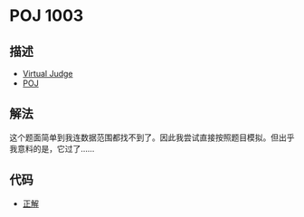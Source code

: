 # POJ 1003

## 描述

- [Virtual Judge](https://vjudge.net/problem/POJ-1003)
- [POJ](http://poj.org/problem?id=1003)

## 解法

这个题面简单到我连数据范围都找不到了。因此我尝试直接按照题目模拟。但出乎我意料的是，它过了……

## 代码

- [正解](POJ.1003.0.cpp)
